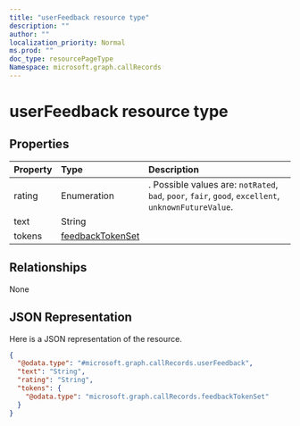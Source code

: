 ```yaml
---
title: "userFeedback resource type"
description: ""
author: ""
localization_priority: Normal
ms.prod: ""
doc_type: resourcePageType
Namespace: microsoft.graph.callRecords
---
```



# userFeedback resource type



## Properties
|Property|Type|Description|
|:---|:---|:---|
|rating|Enumeration|. Possible values are: `notRated`, `bad`, `poor`, `fair`, `good`, `excellent`, `unknownFutureValue`.|
|text|String||
|tokens|[feedbackTokenSet](../resources/callRecords-feedbackTokenSet.md)||

## Relationships
None

## JSON Representation
Here is a JSON representation of the resource.
<!-- {
  "blockType": "resource",
  "@odata.type": "microsoft.graph.callRecords.userFeedback"
}
-->
``` json
{
  "@odata.type": "#microsoft.graph.callRecords.userFeedback",
  "text": "String",
  "rating": "String",
  "tokens": {
    "@odata.type": "microsoft.graph.callRecords.feedbackTokenSet"
  }
}
```

